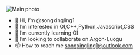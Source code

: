 ![Main photo](https://cdn.jsdelivr.net/gh/songxingling1/songxingling1@master/ajvy7gb5.png)
- 👋 Hi, I’m @songxingling1
- 👀 I’m interested in OI,C++,Python,Javascript,CSS
- 🌱 I’m currently learning OI
- 💞️ I’m looking to collaborate on Argon-Luogu
- 📫 How to reach me songxingling1@outlook.com

<!---
songxingling1/songxingling1 is a ✨ special ✨ repository because its `README.md` (this file) appears on your GitHub profile.
You can click the Preview link to take a look at your changes.
--->
